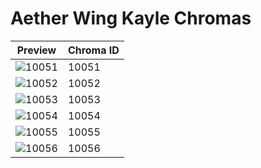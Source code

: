 # Aether Wing Kayle Chromas

| Preview | Chroma ID |
|---------|-----------|
| ![10051](https://raw.communitydragon.org/latest/plugins/rcp-be-lol-game-data/global/default/v1/champion-chroma-images/10/10051.png) | 10051 |
| ![10052](https://raw.communitydragon.org/latest/plugins/rcp-be-lol-game-data/global/default/v1/champion-chroma-images/10/10052.png) | 10052 |
| ![10053](https://raw.communitydragon.org/latest/plugins/rcp-be-lol-game-data/global/default/v1/champion-chroma-images/10/10053.png) | 10053 |
| ![10054](https://raw.communitydragon.org/latest/plugins/rcp-be-lol-game-data/global/default/v1/champion-chroma-images/10/10054.png) | 10054 |
| ![10055](https://raw.communitydragon.org/latest/plugins/rcp-be-lol-game-data/global/default/v1/champion-chroma-images/10/10055.png) | 10055 |
| ![10056](https://raw.communitydragon.org/latest/plugins/rcp-be-lol-game-data/global/default/v1/champion-chroma-images/10/10056.png) | 10056 |